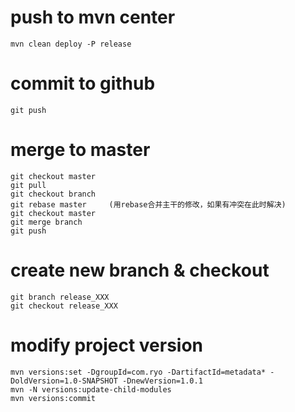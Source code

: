 # push to mvn center

```
mvn clean deploy -P release
```

# commit to github

```
git push
```

# merge to master

```
git checkout master
git pull
git checkout branch
git rebase master     (用rebase合并主干的修改，如果有冲突在此时解决)
git checkout master
git merge branch
git push
```

# create new branch & checkout 

```
git branch release_XXX
git checkout release_XXX
```

# modify project version

```
mvn versions:set -DgroupId=com.ryo -DartifactId=metadata* -DoldVersion=1.0-SNAPSHOT -DnewVersion=1.0.1
mvn -N versions:update-child-modules
mvn versions:commit
```

